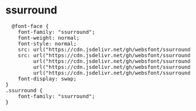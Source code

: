 # ssurround

<pre>
  @font-face {
    font-family: "ssurround";
    font-weight: normal;
    font-style: normal;
    src: url("https://cdn.jsdelivr.net/gh/websfont/ssurround/ssurround.eot");
    src: url("https://cdn.jsdelivr.net/gh/websfont/ssurround/ssurround.eot?#iefix") format("embedded-opentype"),
         url("https://cdn.jsdelivr.net/gh/websfont/ssurround/ssurround.woff2") format("woff2"),
         url("https://cdn.jsdelivr.net/gh/websfont/ssurround/ssurround.woff") format("woff"),
         url("https://cdn.jsdelivr.net/gh/websfont/ssurround/ssurround.ttf") format("truetype");
    font-display: swap;
} 
.ssurround {
    font-family: "ssurround";
}
</pre>
